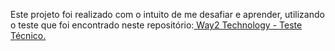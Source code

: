 Este projeto foi realizado com o intuito de me desafiar e aprender, utilizando o teste que foi encontrado 
neste repositório:[ Way2 Technology - Teste Técnico.](https://github.com/way2-technology/teste-tecnico/blob/master/backend.md)
